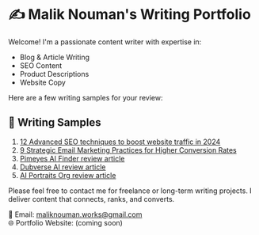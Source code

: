 # ✍️ Malik Nouman's Writing Portfolio

Welcome! I'm a passionate content writer with expertise in:

- Blog & Article Writing  
- SEO Content  
- Product Descriptions  
- Website Copy  

Here are a few writing samples for your review:

## 📄 Writing Samples

1. [12 Advanced SEO techniques to boost website traffic in 2024](./SEO-techniques-blog-post)
2. [9 Strategic Email Marketing Practices for Higher Conversion Rates](./email-marketing-article)
3. [Pimeyes AI Finder review article](./AI-tool-rewiew-article-1.pdf)
4. [Dubverse AI review article](./AI-tool-rewiew-article-2.pdf)
5. [AI Portraits Org review article](./AI-tool-rewiew-article-3.pdf)

Please feel free to contact me for freelance or long-term writing projects. I deliver content that connects, ranks, and converts.

📧 Email: maliknouman.works@gmail.com  
🌐 Portfolio Website: (coming soon)
